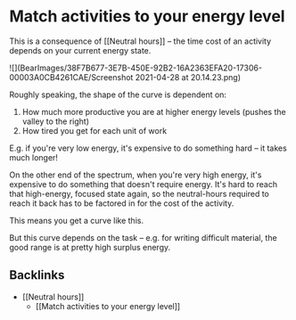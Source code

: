 # Match activities to your energy level
This is a consequence of [[Neutral hours]] – the time cost of an activity depends on your current energy state.

![](BearImages/38F7B677-3E7B-450E-92B2-16A2363EFA20-17306-00003A0CB4261CAE/Screenshot 2021-04-28 at 20.14.23.png)

Roughly speaking, the shape of the curve is dependent on:
1. How much more productive you are at higher energy levels (pushes the valley to the right)
2. How tired you get for each unit of work

E.g. if you're very low energy, it's expensive to do something hard – it takes much longer!

On the other end of the spectrum, when you're very high energy, it's expensive to do something that doesn't require energy. It's hard to reach that high-energy, focused state again, so the neutral-hours required to reach it back has to be factored in for the cost of the activity.

This means you get a curve like this.

But this curve depends on the task – e.g. for writing difficult material, the good range is at pretty high surplus energy.

## Backlinks
* [[Neutral hours]]
	* [[Match activities to your energy level]]

<!-- #p1 -->

<!-- {BearID:0D098793-C89A-4CBD-94FB-05E733437BD9-17306-00003830F9DCEFCF} -->
